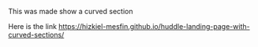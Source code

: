 This was made show a curved section

Here is the link https://hizkiel-mesfin.github.io/huddle-landing-page-with-curved-sections/
